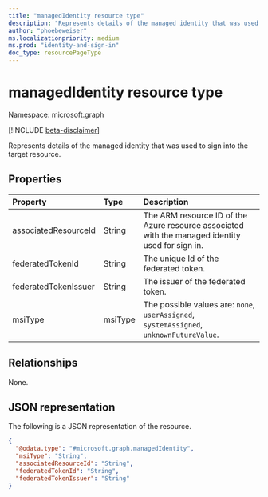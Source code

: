 ```yaml
---
title: "managedIdentity resource type"
description: "Represents details of the managed identity that was used to sign into the target resource."
author: "phoebeweiser"
ms.localizationpriority: medium
ms.prod: "identity-and-sign-in"
doc_type: resourcePageType
---
```


# managedIdentity resource type

Namespace: microsoft.graph

[!INCLUDE [beta-disclaimer](../../includes/beta-disclaimer.md)]

Represents details of the managed identity that was used to sign into the target resource.

## Properties
|Property|Type|Description|
|:---|:---|:---|
|associatedResourceId|String|The ARM resource ID of the Azure resource associated with the managed identity used for sign in.|
|federatedTokenId|String|The unique Id of the federated token.|
|federatedTokenIssuer|String|The issuer of the federated token.|
|msiType|msiType|The possible values are: `none`, `userAssigned`, `systemAssigned`, `unknownFutureValue`.|

## Relationships
None.

## JSON representation
The following is a JSON representation of the resource.
<!-- {
  "blockType": "resource",
  "@odata.type": "microsoft.graph.managedIdentity"
}
-->
``` json
{
  "@odata.type": "#microsoft.graph.managedIdentity",
  "msiType": "String",
  "associatedResourceId": "String",
  "federatedTokenId": "String",
  "federatedTokenIssuer": "String"
}
```

